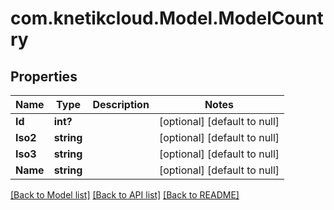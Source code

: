 # com.knetikcloud.Model.ModelCountry
## Properties

Name | Type | Description | Notes
------------ | ------------- | ------------- | -------------
**Id** | **int?** |  | [optional] [default to null]
**Iso2** | **string** |  | [optional] [default to null]
**Iso3** | **string** |  | [optional] [default to null]
**Name** | **string** |  | [optional] [default to null]

[[Back to Model list]](../README.md#documentation-for-models) [[Back to API list]](../README.md#documentation-for-api-endpoints) [[Back to README]](../README.md)


